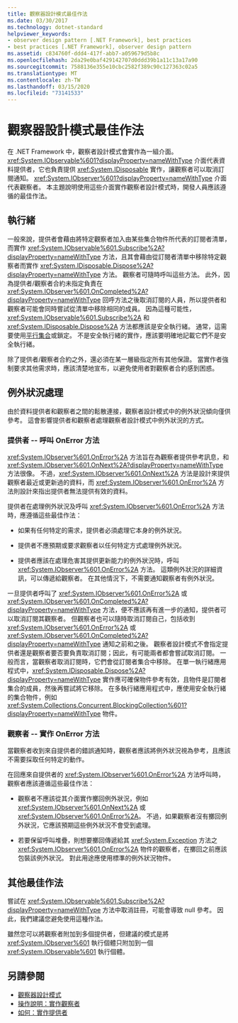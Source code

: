 ```yaml
---
title: 觀察器設計模式最佳作法
ms.date: 03/30/2017
ms.technology: dotnet-standard
helpviewer_keywords:
- observer design pattern [.NET Framework], best practices
- best practices [.NET Framework], observer design pattern
ms.assetid: c834760f-ddd4-417f-abb7-a059679d5b8c
ms.openlocfilehash: 2da29e0baf429142707d0ddd39b1a11c13a17a90
ms.sourcegitcommit: 7588136e355e10cbc2582f389c90c127363c02a5
ms.translationtype: MT
ms.contentlocale: zh-TW
ms.lasthandoff: 03/15/2020
ms.locfileid: "73141533"
---
```

# <a name="observer-design-pattern-best-practices"></a>觀察器設計模式最佳作法
在 .NET Framework 中，觀察者設計模式會實作為一組介面。 <xref:System.IObservable%601?displayProperty=nameWithType> 介面代表資料提供者，它也負責提供 <xref:System.IDisposable> 實作，讓觀察者可以取消訂閱通知。 <xref:System.IObserver%601?displayProperty=nameWithType> 介面代表觀察者。 本主題說明使用這些介面實作觀察者設計模式時，開發人員應該遵循的最佳作法。  
  
## <a name="threading"></a>執行緒  
 一般來說，提供者會藉由將特定觀察者加入由某些集合物件所代表的訂閱者清單，而實作 <xref:System.IObservable%601.Subscribe%2A?displayProperty=nameWithType> 方法，且其會藉由從訂閱者清單中移除特定觀察者而實作 <xref:System.IDisposable.Dispose%2A?displayProperty=nameWithType> 方法。 觀察者可隨時呼叫這些方法。 此外，因為提供者/觀察者合約未指定負責在 <xref:System.IObserver%601.OnCompleted%2A?displayProperty=nameWithType> 回呼方法之後取消訂閱的人員，所以提供者和觀察者可能會同時嘗試從清單中移除相同的成員。 因為這種可能性，<xref:System.IObservable%601.Subscribe%2A> 和 <xref:System.IDisposable.Dispose%2A> 方法都應該是安全執行緒。 通常，這需要使用[平行集合](../../../docs/standard/parallel-programming/data-structures-for-parallel-programming.md)或鎖定。 不是安全執行緒的實作，應該要明確地記載它們不是安全執行緒。  
  
 除了提供者/觀察者合約之外，還必須在某一層級指定所有其他保證。 當實作者強制要求其他需求時，應該清楚地宣布，以避免使用者對觀察者合約感到困惑。  
  
## <a name="handling-exceptions"></a>例外狀況處理  
 由於資料提供者和觀察者之間的鬆散連接，觀察者設計模式中的例外狀況傾向僅供參考。 這會影響提供者和觀察者處理觀察者設計模式中例外狀況的方式。  
  
### <a name="the-provider----calling-the-onerror-method"></a>提供者 -- 呼叫 OnError 方法  
 <xref:System.IObserver%601.OnError%2A> 方法旨在為觀察者提供參考訊息，和 <xref:System.IObserver%601.OnNext%2A?displayProperty=nameWithType> 方法很像。 不過，<xref:System.IObserver%601.OnNext%2A> 方法是設計來提供觀察者最近或更新過的資料，而 <xref:System.IObserver%601.OnError%2A> 方法則設計來指出提供者無法提供有效的資料。  
  
 提供者在處理例外狀況及呼叫 <xref:System.IObserver%601.OnError%2A> 方法時，應遵循這些最佳作法：  
  
- 如果有任何特定的需求，提供者必須處理它本身的例外狀況。  
  
- 提供者不應預期或要求觀察者以任何特定方式處理例外狀況。  
  
- 提供者應該在處理危害其提供更新能力的例外狀況時，呼叫 <xref:System.IObserver%601.OnError%2A> 方法。 這類例外狀況的詳細資訊，可以傳遞給觀察者。 在其他情況下，不需要通知觀察者有例外狀況。  
  
 一旦提供者呼叫了 <xref:System.IObserver%601.OnError%2A> 或<xref:System.IObserver%601.OnCompleted%2A?displayProperty=nameWithType> 方法，便不應該再有進一步的通知，提供者可以取消訂閱其觀察者。 但觀察者也可以隨時取消訂閱自己，包括收到 <xref:System.IObserver%601.OnError%2A> 或 <xref:System.IObserver%601.OnCompleted%2A?displayProperty=nameWithType> 通知之前和之後。 觀察者設計模式不會指定提供者還是觀察者要否要負責取消訂閱；因此，有可能兩者都會嘗試取消訂閱。 一般而言，當觀察者取消訂閱時，它們會從訂閱者集合中移除。 在單一執行緒應用程式中，<xref:System.IDisposable.Dispose%2A?displayProperty=nameWithType> 實作應可確保物件參考有效，且物件是訂閱者集合的成員，然後再嘗試將它移除。 在多執行緒應用程式中，應使用安全執行緒的集合物件，例如 <xref:System.Collections.Concurrent.BlockingCollection%601?displayProperty=nameWithType> 物件。  
  
### <a name="the-observer----implementing-the-onerror-method"></a>觀察者 -- 實作 OnError 方法  
 當觀察者收到來自提供者的錯誤通知時，觀察者應該將例外狀況視為參考，且應該不需要採取任何特定的動作。  
  
 在回應來自提供者的 <xref:System.IObserver%601.OnError%2A> 方法呼叫時，觀察者應該遵循這些最佳作法：  
  
- 觀察者不應該從其介面實作擲回例外狀況，例如 <xref:System.IObserver%601.OnNext%2A> 或 <xref:System.IObserver%601.OnError%2A>。 不過，如果觀察者沒有擲回例外狀況，它應該預期這些例外狀況不會受到處理。  
  
- 若要保留呼叫堆疊，則想要擲回傳遞給其 <xref:System.Exception> 方法之 <xref:System.IObserver%601.OnError%2A> 物件的觀察者，在擲回之前應該包裝該例外狀況。 對此用途應使用標準的例外狀況物件。  
  
## <a name="additional-best-practices"></a>其他最佳作法  
 嘗試在 <xref:System.IObservable%601.Subscribe%2A?displayProperty=nameWithType> 方法中取消註冊，可能會導致 null 參考。 因此，我們建議您避免使用這種作法。  
  
 雖然您可以將觀察者附加到多個提供者，但建議的模式是將 <xref:System.IObserver%601> 執行個體只附加到一個 <xref:System.IObservable%601> 執行個體。  
  
## <a name="see-also"></a>另請參閱

- [觀察器設計模式](../../../docs/standard/events/observer-design-pattern.md)
- [操作說明：實作觀察者](../../../docs/standard/events/how-to-implement-an-observer.md)
- [如何：實作提供者](../../../docs/standard/events/how-to-implement-a-provider.md)
